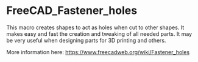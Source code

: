 # FreeCAD_Fastener_holes
This macro creates shapes to act as holes when cut to other shapes. It makes easy and fast the creation and tweaking of all needed parts. It may be very useful when designing parts for 3D printing and others.

More information here: https://www.freecadweb.org/wiki/Fastener_holes
